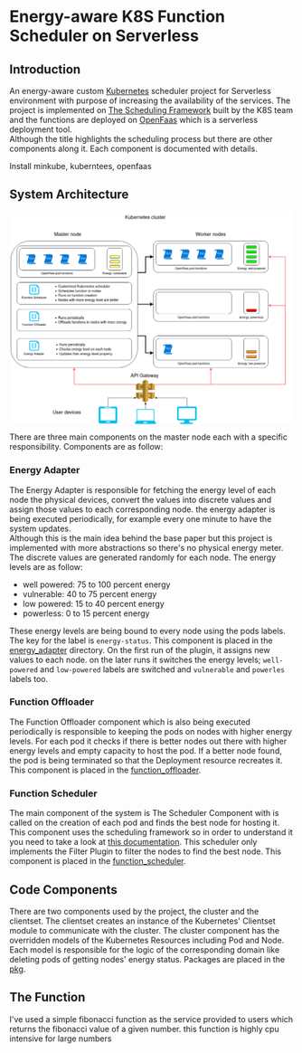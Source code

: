 # Energy-aware K8S Function Scheduler on Serverless

## Introduction
An energy-aware custom <a href="https://github.com/kubernetes/kubernetes">Kubernetes</a> scheduler project for Serverless environment with purpose of increasing the availability of the services. The project is implemented on <a href="https://github.com/kubernetes-sigs/scheduler-plugins">The Scheduling Framework</a> built by the K8S team and the functions are deployed on <a href="https://github.com/openfaas">OpenFaas</a> which is a serverless deployment tool.     
Although the title highlights the scheduling process but there are other components along it. Each component is documented with details.


Install minkube, kuberntees, openfaas

## System Architecture
<p align="center">
  <img style="display:block;margin-left: auto; margin-right: auto; width:50 %" width="500px" src="system_architecture.png">
</p>

There are three main components on the master node each with a specific responsibility. Components are as follow:

### Energy Adapter    

The Energy Adapter is responsible for fetching the energy level of each node the physical devices, convert the values into discrete values and assign those values to each corresponding node. the energy adapter is being executed periodically, for example every one minute to have the system updates.   
Although this is the main idea behind the base paper but this project is implemented with more abstractions so there's no physical energy meter. The discrete values are generated randomly for each node. The energy levels are as follow:
- well powered: 75 to 100 percent energy
- vulnerable:   40 to 75 percent energy
- low powered:  15 to 40 percent energy
- powerless:    0 to 15 percent energy

These energy levels are being bound to every node using the pods labels. The key for the label is `energy-status`.
This component is placed in the <a href="https://github.com/faramarzQ/energy-aware-k8s-serverless-scheduler/tree/main/energy_adapter">energy_adapter</a> directory. On the first run of the plugin, it assigns new values to each node. on the later runs it switches the energy levels; `well-powered` and `low-powered` labels are switched and `vulnerable` and `powerles` labels too.

### Function Offloader

The Function Offloader component which is also being executed periodically is responsible to keeping the pods on nodes with higher energy levels. For each pod it checks if there is better nodes out there with higher energy levels and empty capacity to host the pod. If a better node found, the pod is being terminated so that the Deployment resource recreates it. This component is placed in the <a href="https://github.com/faramarzQ/energy-aware-k8s-serverless-scheduler/tree/main/function_offloader">function_offloader</a>.

### Function Scheduler

The main component of the system is The Scheduler Component with is called on the creation of each pod and finds the best node for hosting it. This component uses the scheduling framework so in order to understand it you need to take a look at <a href="https://kubernetes.io/docs/concepts/scheduling-eviction/scheduling-framework/">this documentation</a>. This scheduler only implements the Filter Plugin to filter the nodes to find the best node. This component is placed in the <a href="https://github.com/faramarzQ/energy-aware-k8s-serverless-scheduler/tree/main/function_scheduler">function_scheduler</a>.

## Code Components

There are two components used by the project, the cluster and the clientset.
The clientset creates an instance of the Kubernetes' Clientset module to communicate with the cluster. The cluster component has the overridden models of the Kubernetes Resources including Pod and Node. Each model is responsible for the logic of the corresponding domain like deleting pods of getting nodes' energy status. Packages are placed in the <a href="https://github.com/faramarzQ/energy-aware-k8s-serverless-scheduler/tree/main/pkg">pkg</a>.

## The Function
I've used a simple fibonacci function as the service provided to users which returns the fibonacci value of a given number. this function is highly cpu intensive for large numbers